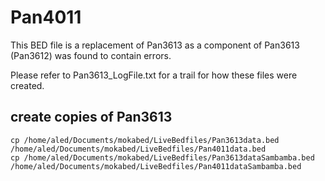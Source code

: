 # Pan4011
This BED file is a replacement of Pan3613 as a component of Pan3613 (Pan3612) was found to contain errors.

Please refer to Pan3613_LogFile.txt for a trail for how these files were created.

## create copies of Pan3613
```
cp /home/aled/Documents/mokabed/LiveBedfiles/Pan3613data.bed /home/aled/Documents/mokabed/LiveBedfiles/Pan4011data.bed
cp /home/aled/Documents/mokabed/LiveBedfiles/Pan3613dataSambamba.bed /home/aled/Documents/mokabed/LiveBedfiles/Pan4011dataSambamba.bed
```